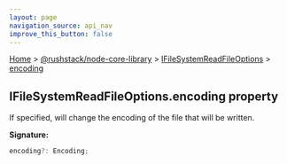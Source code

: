 ```yaml
---
layout: page
navigation_source: api_nav
improve_this_button: false
---
```



[Home](./index.md) &gt; [@rushstack/node-core-library](./node-core-library.md) &gt; [IFileSystemReadFileOptions](./node-core-library.ifilesystemreadfileoptions.md) &gt; [encoding](./node-core-library.ifilesystemreadfileoptions.encoding.md)

## IFileSystemReadFileOptions.encoding property

If specified, will change the encoding of the file that will be written.

<b>Signature:</b>

```typescript
encoding?: Encoding;
```
